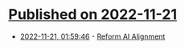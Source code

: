 # [Published on 2022-11-21](index.md)

* [2022-11-21, 01:59:46](https://lobste.rs/s/t8vhtj/reform_ai_alignment) - [Reform AI Alignment](https://scottaaronson.blog/?p=6821)
